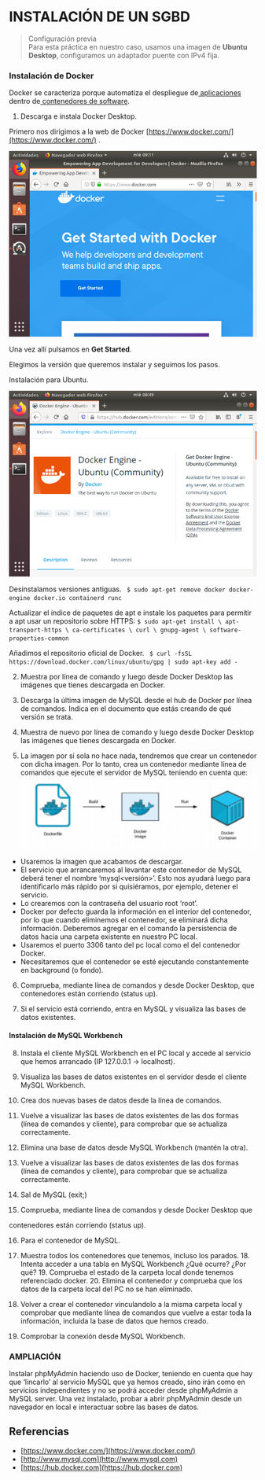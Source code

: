 # INSTALACIÓN DE UN SGBD 
> Configuración previa  
> Para esta práctica en nuestro caso, usamos una imagen de **Ubuntu Desktop**, configuramos un adaptador puente con IPv4 fija. 

### Instalación de Docker

Docker se caracteriza porque automatiza el despliegue de[ aplicaciones](https://es.wikipedia.org/wiki/Aplicaci%C3%B3n_inform%C3%A1tica) dentro de[ contenedores de software](https://es.wikipedia.org/wiki/Contenedores_de_software). 

1. Descarga e instala Docker Desktop.

Primero nos dirigimos a la web de Docker  [https://www.docker.com/](https://www.docker.com/) . 

![Docker](images/docker.png "image_Docker")

Una vez allí pulsamos en **Get Started**.

Elegimos la versión que queremos instalar y seguimos los pasos.

Instalación para Ubuntu.

![Docker](images/docker_ubu.png "image_Docker")

Desinstalamos versiones antiguas.
`` $ sudo apt-get remove docker docker-engine docker.io containerd runc`` 

Actualizar el índice de paquetes de apt e instale los paquetes para permitir a apt usar un repositorio sobre HTTPS:
``$ sudo apt-get install \ apt-transport-https \ ca-certificates \ curl \ gnupg-agent \ software-properties-common``

Añadimos el repositorio oficial de Docker.
`` $ curl -fsSL https://download.docker.com/linux/ubuntu/gpg | sudo apt-key add -``

2. Muestra por línea de comando y luego desde Docker Desktop las imágenes que  tienes descargada en Docker.

3. Descarga la última imagen de MySQL desde el hub de Docker por línea de  comandos. Indica en el documento que estás creando de  qué versión se trata.

4. Muestra de nuevo por línea de comando y luego desde Docker Desktop las  imágenes que tienes descargada en Docker.

5. La imagen por sí sola no hace nada, tendremos que crear un contenedor con dicha imagen. Por lo tanto, crea un contenedor mediante línea de comandos que ejecute el servidor de MySQL teniendo en cuenta que: 
![Docker](images/image1.png "Docker")
*   Usaremos la imagen que acabamos de descargar. 
*   El servicio que arrancaremos al levantar este contenedor de MySQL deberá  tener el nombre ‘mysql&lt;versión>’. Esto nos ayudará luego para identificarlo  más rápido por si quisiéramos, por ejemplo, detener el servicio. 
*   Lo crearemos con la contraseña del usuario root ‘root’. 
*   Docker por defecto guarda la información en el interior del contenedor, por lo  que cuando eliminemos el contenedor, se eliminará dicha información.  Deberemos agregar en el comando la persistencia de datos hacia una carpeta  existente en nuestro PC local. 
*   Usaremos el puerto 3306 tanto del pc local como el del contenedor Docker.
*   Necesitaremos que el contenedor se esté ejecutando constantemente en  background (o fondo). 

6. Comprueba, mediante línea de comandos y desde Docker Desktop, que  contenedores están corriendo (status up). 

7. Si el servicio está corriendo, entra en MySQL y visualiza las bases de datos  existentes. 


#### Instalación de MySQL Workbench

8. Instala el cliente MySQL Workbench en el PC local y accede al servicio que hemos  arrancado (IP 127.0.0.1 -> localhost). 

9. Visualiza las bases de datos existentes en el servidor desde el cliente MySQL Workbench. 

10. Crea dos nuevas bases de datos desde la línea de comandos. 

11. Vuelve a visualizar las bases de datos existentes de las dos formas (línea de  comandos y cliente), para comprobar que se actualiza correctamente. 

12. Elimina una base de datos desde MySQL Workbench (mantén la otra). 

13. Vuelve a visualizar las bases de datos existentes de las dos formas (línea de  comandos y cliente), para comprobar que se actualiza correctamente. 

14. Sal de MySQL (exit;) 

15. Comprueba, mediante línea de comandos y desde Docker Desktop que 

contenedores están corriendo (status up). 

16. Para el contenedor de MySQL. 

17. Muestra todos los contenedores que tenemos, incluso los parados. 18. Intenta acceder a una tabla en MySQL Workbench ¿Qué ocurre? ¿Por qué? 19. Comprueba el estado de la carpeta local donde tenemos referenciado docker. 20. Elimina el contenedor y comprueba que los datos de la carpeta local del PC no se  han eliminado. 

21. Volver a crear el contenedor vinculandolo a la misma carpeta local y comprobar que mediante línea de comandos que vuelve a estar toda la información, incluida la base  de datos que hemos creado. 

22. Comprobar la conexión desde MySQL Workbench. 


### AMPLIACIÓN 

Instalar phpMyAdmin haciendo uso de Docker, teniendo en cuenta que hay que ‘lincarlo’ al servicio MySQL que ya hemos creado, sino irán como en servicios independientes y  no se podrá acceder desde phpMyAdmin a MySQL server. Una vez instalado, probar a abrir phpMyAdmin desde un navegador en local e  interactuar sobre las bases de datos.


## Referencias



*   [https://www.docker.com/](https://www.docker.com/)
*   [http://www.mysql.com](http://www.mysql.com)
*   [https://hub.docker.com](https://hub.docker.com)